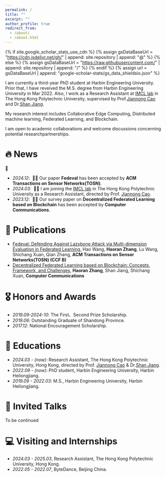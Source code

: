 ```yaml
---
permalink: /
title: ""
excerpt: ""
author_profile: true
redirect_from: 
  - /about/
  - /about.html
---
```


{% if site.google_scholar_stats_use_cdn %}
{% assign gsDataBaseUrl = "https://cdn.jsdelivr.net/gh/" | append: site.repository | append: "@" %}
{% else %}
{% assign gsDataBaseUrl = "https://raw.githubusercontent.com/" | append: site.repository | append: "/" %}
{% endif %}
{% assign url = gsDataBaseUrl | append: "google-scholar-stats/gs_data_shieldsio.json" %}

<span class='anchor' id='about-me'></span>

I am currently a third-year PhD student at Harbin Engineering University. Prior that, I have reveived the M.S. degree from Harbin Engineering University in Mar 2022. Also, I work as a Research Assistant at <a href='https://www4.comp.polyu.edu.hk/~labimcl/index.html'>IMCL lab</a> in The Hong Kong Polytechnic University, supervised by Prof.<a href='https://www4.comp.polyu.edu.hk/~csjcao/'>Jiannong Cao</a> and Dr.<a href='https://www4.comp.polyu.edu.hk/~shanjiang/'>Shan Jiang</a>.

My research interest includes Collaborative Edge Computing, Distributed machine learning, Federated Learning, and Blockchain.

I am open to academic collaborations and welcome discussions concerning potential researchpartnerships.

# 🔥 News
:clap:
- *2024.12*: &nbsp;🎉🎉 Our paper **Fedeval** has been accepted by **ACM Transactions on Sensor Networks(TOSN)**.
- *2024.03*: &nbsp;🎉🎉 I am joining the <a href='https://www4.comp.polyu.edu.hk/~labimcl/index.html'>IMCL lab</a> in The Hong Kong Polytechnic University as a Research Assistant, directed by Prof. <a href='https://www4.comp.polyu.edu.hk/~csjcao/'>Jiannong Cao</a>. 
- *2023.12*: &nbsp;🎉🎉 Our survey paper on **Decentralized Federated Learning based on Blockchain** has been accepted by **Computer Communications**.

# 📝 Publications 

- [Fedeval: Defending Against Lazybone Attack via Multi-dimension Evaluation in Federated Learning](https://dl.acm.org/doi/abs/10.1145/3703631), Hao Wang, **Haoran Zhang**, Lu Wang, Shichang Xuan, Qian Zhang, **ACM Transactions on Sensor Networks(TOSN) (CCF B)**
- [Decentralized Federated Learning based on Blockchain: Concepts, Framework, and Challenges](https://www.sciencedirect.com/science/article/pii/S0140366423004851), **Haoran Zhang**, Shan Jiang, Shichang Xuan, **Computer Communications**

# 🎖 Honors and Awards
- *2019.09-2024-10*: The First、Second Prize Scholarship.
- *2019.06*: Outstanding Graduate of Shandong Province.
- *2017.12*: National Encouragement Scholarship.

# 📖 Educations
- *2024.03 - (now)*: Research Assistant, The Hong Kong Polytechnic University, Hong Kong, directed by Prof. <a href='https://www4.comp.polyu.edu.hk/~csjcao/'>Jiannong Cao</a> & Dr.<a href='https://www4.comp.polyu.edu.hk/~shanjiang/'>Shan Jiang</a>.
- *2022.09 - (now)*: PhD student, Harbin Engineering University, Harbin Heilongjiang.
- *2019.09 - 2022.03*: M.S., Harbin Engineering University, Harbin Heilongjiang.  

# 💬 Invited Talks
To be continued

# 💻 Visiting and Internships
- *2024.03 - 2025.03*, Research Assistant, The Hong Kong Polytechnic University, Hong Kong.
- *2022.05 - 2022.07*, ByteDance, Beijing China.

